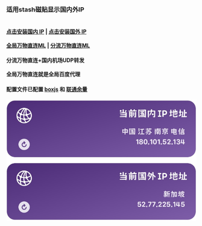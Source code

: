 ### 适用stash磁贴显示国内外IP  
#### <br/>[点击安装国内 IP](https://link.stash.ws/install-override/raw.githubusercontent.com/LYJ01X/stash/main/stoverride/gnip.stoverride)  |  [点击安装国外 IP](https://link.stash.ws/install-override/raw.githubusercontent.com/LYJ01X/stash/main/stoverride/gwip.stoverride) <br /><br />[全局万物直连ML](https://link.stash.ws/install-config/raw.githubusercontent.com/LYJ01X/stash/main/yaml/万物直连2.yaml) |  [分流万物直连ML](https://link.stash.ws/install-config/raw.githubusercontent.com/LYJ01X/stash/main/yaml/万物直连1.yaml)<br />
#### 分流万物直连+国内机场UDP转发<br /><br />全局万物直连就是全局百度代理<br />
#### 配置文件已配置 [boxjs](http://boxjs.com/#/) 和 [联通余量](http://boxjs.com/#/app/ChinaUnicom.10010v4)<br />
<img src="/jpg/IP.jpg" alt="Alt text"/>
